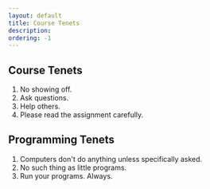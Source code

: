 ```yaml
---
layout: default
title: Course Tenets
description:
ordering: -1
---
```

## Course Tenets
1. No showing off.
2. Ask questions.
3. Help others.
4. Please read the assignment carefully.

## Programming Tenets
1. Computers don't do anything unless specifically asked.
2. No such thing as little programs.
3. Run your programs. Always.
